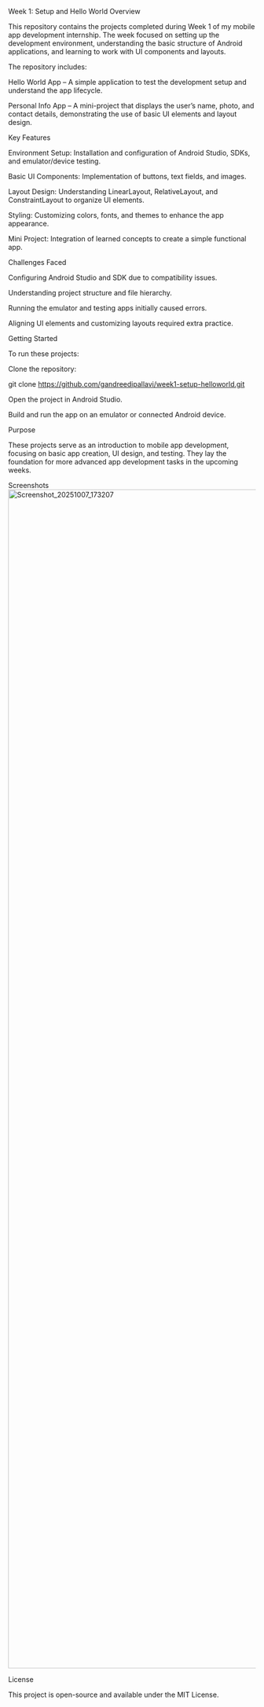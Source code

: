 Week 1: Setup and Hello World
Overview

This repository contains the projects completed during Week 1 of my mobile app development internship. The week focused on setting up the development environment, understanding the basic structure of Android applications, and learning to work with UI components and layouts.

The repository includes:

Hello World App – A simple application to test the development setup and understand the app lifecycle.

Personal Info App – A mini-project that displays the user’s name, photo, and contact details, demonstrating the use of basic UI elements and layout design.

Key Features

Environment Setup: Installation and configuration of Android Studio, SDKs, and emulator/device testing.

Basic UI Components: Implementation of buttons, text fields, and images.

Layout Design: Understanding LinearLayout, RelativeLayout, and ConstraintLayout to organize UI elements.

Styling: Customizing colors, fonts, and themes to enhance the app appearance.

Mini Project: Integration of learned concepts to create a simple functional app.

Challenges Faced

Configuring Android Studio and SDK due to compatibility issues.

Understanding project structure and file hierarchy.

Running the emulator and testing apps initially caused errors.

Aligning UI elements and customizing layouts required extra practice.

Getting Started

To run these projects:

Clone the repository:

git clone https://github.com/gandreedipallavi/week1-setup-helloworld.git


Open the project in Android Studio.

Build and run the app on an emulator or connected Android device.

Purpose

These projects serve as an introduction to mobile app development, focusing on basic app creation, UI design, and testing. They lay the foundation for more advanced app development tasks in the upcoming weeks.

Screenshots
<img width="1080" height="2400" alt="Screenshot_20251007_173207" src="https://github.com/user-attachments/assets/3fdc5ebb-3dc0-4e2a-947e-6ca45bc703c5" />


License

This project is open-source and available under the MIT License.
